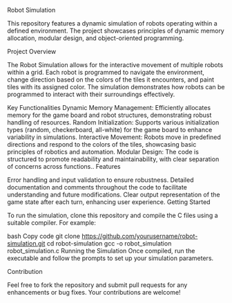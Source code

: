 Robot Simulation

This repository features a dynamic simulation of robots operating within a defined environment. The project showcases principles of dynamic memory allocation, modular design, and object-oriented programming.

Project Overview

The Robot Simulation allows for the interactive movement of multiple robots within a grid. Each robot is programmed to navigate the environment, change direction based on the colors of the tiles it encounters, and paint tiles with its assigned color. The simulation demonstrates how robots can be programmed to interact with their surroundings effectively.

Key Functionalities
Dynamic Memory Management: Efficiently allocates memory for the game board and robot structures, demonstrating robust handling of resources.
Random Initialization: Supports various initialization types (random, checkerboard, all-white) for the game board to enhance variability in simulations.
Interactive Movement: Robots move in predefined directions and respond to the colors of the tiles, showcasing basic principles of robotics and automation.
Modular Design: The code is structured to promote readability and maintainability, with clear separation of concerns across functions..
Features

Error handling and input validation to ensure robustness.
Detailed documentation and comments throughout the code to facilitate understanding and future modifications.
Clear output representation of the game state after each turn, enhancing user experience.
Getting Started

To run the simulation, clone this repository and compile the C files using a suitable compiler. For example:

bash
Copy code
git clone https://github.com/yourusername/robot-simulation.git
cd robot-simulation
gcc -o robot_simulation robot_simulation.c
Running the Simulation
Once compiled, run the executable and follow the prompts to set up your simulation parameters.

Contribution

Feel free to fork the repository and submit pull requests for any enhancements or bug fixes. Your contributions are welcome!
